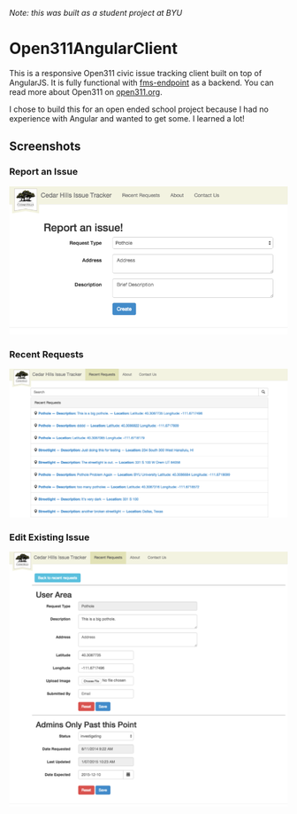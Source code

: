 *Note: this was built as a student project at BYU*

Open311AngularClient
====================

This is a responsive Open311 civic issue tracking client built on top of AngularJS. It is fully functional with [fms-endpoint](https://github.com/brismuth/fms-endpoint) as a backend. You can read more about Open311 on [open311.org](http://www.open311.org/about/). 

I chose to build this for an open ended school project because I had no experience with Angular and wanted to get some. I learned a lot!

## Screenshots

### Report an Issue
![Report an Issue](https://raw.githubusercontent.com/brismuth/Open311AngularClient/master/screenshots/createAnIssue.png)

### Recent Requests
![Recent Requests](https://raw.githubusercontent.com/brismuth/Open311AngularClient/master/screenshots/recentRequests.png)

### Edit Existing Issue
![Edit Existing Issue](https://raw.githubusercontent.com/brismuth/Open311AngularClient/master/screenshots/editExistingIssue.png)

